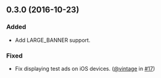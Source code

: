 ## 0.3.0 (2016-10-23)

### Added

* Add LARGE_BANNER support.

### Fixed

* Fix displaying test ads on iOS devices. ([@vintage](https://github.com/vintage) in [#17](https://github.com/ratson/cordova-plugin-admob-free/pull/17))
